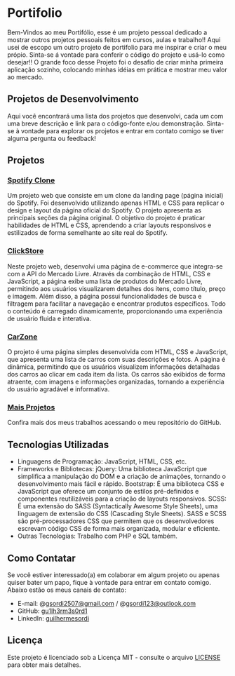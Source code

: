 # Portifolio

Bem-Vindos ao meu Portifólio, esse é um projeto pessoal dedicado a mostrar outros projetos pessoais feitos em cursos, aulas e trabalho!!
Aqui usei de escopo um outro projeto de portifolio para me inspirar e criar o meu própio. Sinta-se á vontade para conferir o código do projeto e usá-lo como desejar!!
O grande foco desse Projeto foi o desafio de criar minha primeira aplicação sozinho, colocando minhas idéias em prática e mostrar meu valor ao mercado.

## Projetos de Desenvolvimento

Aqui você encontrará uma lista dos projetos que desenvolvi, cada um com uma breve descrição e link para o código-fonte e/ou demonstração. Sinta-se à vontade para explorar os projetos e entrar em contato comigo se tiver alguma pergunta ou feedback!

## Projetos

### [Spotify Clone](https://github.com/gu1lh3rm3s0rd1/Spotify-Clone)

Um projeto web que consiste em um clone da landing page (página inicial) do Spotify. Foi desenvolvido utilizando apenas HTML e CSS para replicar o design e layout da página oficial do Spotify. O projeto apresenta as principais seções da página original. O objetivo do projeto é praticar habilidades de HTML e CSS, aprendendo a criar layouts responsivos e estilizados de forma semelhante ao site real do Spotify.

### [ClickStore](https://github.com/gu1lh3rm3s0rd1/ClickStore)

Neste projeto web, desenvolvi uma página de e-commerce que integra-se com a API do Mercado Livre. Através da combinação de HTML, CSS e JavaScript, a página exibe uma lista de produtos do Mercado Livre, permitindo aos usuários visualizarem detalhes dos itens, como título, preço e imagem. Além disso, a página possui funcionalidades de busca e filtragem para facilitar a navegação e encontrar produtos específicos. Todo o conteúdo é carregado dinamicamente, proporcionando uma experiência de usuário fluida e interativa.

### [CarZone](https://github.com/gu1lh3rm3s0rd1/SuperCarros)

O projeto é uma página simples desenvolvida com HTML, CSS e JavaScript, que apresenta uma lista de carros com suas descrições e fotos. A página é dinâmica, permitindo que os usuários visualizem informações detalhadas dos carros ao clicar em cada item da lista. Os carros são exibidos de forma atraente, com imagens e informações organizadas, tornando a experiência do usuário agradável e informativa.

### [Mais Projetos](https://github.com/gu1lh3rm3s0rd1?tab=repositories)

Confira mais dos meus trabalhos acessando o meu repositório do GitHub.

## Tecnologias Utilizadas

- Linguagens de Programação: JavaScript, HTML, CSS, etc.
- Frameworks e Bibliotecas:
  jQuery: Uma biblioteca JavaScript que simplifica a manipulação do DOM e a criação de animações, tornando o desenvolvimento mais fácil e rápido.
  Bootstrap: É uma biblioteca CSS e JavaScript que oferece um conjunto de estilos pré-definidos e componentes reutilizáveis para a criação de layouts responsivos.
  SCSS: É uma extensão do SASS (Syntactically Awesome Style Sheets), uma linguagem de extensão do CSS (Cascading Style Sheets). SASS e SCSS são pré-processadores CSS que permitem que os desenvolvedores escrevam código CSS de forma mais organizada, modular e eficiente.
- Outras Tecnologias: Trabalho com PHP e SQL também.

## Como Contatar

Se você estiver interessado(a) em colaborar em algum projeto ou apenas quiser bater um papo, fique à vontade para entrar em contato comigo. Abaixo estão os meus canais de contato:

- E-mail: @gsordi2507@gmail.com / @gsordi123@outlook.com
- GitHub: [gu1lh3rm3s0rd1](https://github.com/gu1lh3rm3s0rd1)
- LinkedIn: [guilhermesordi](https://www.linkedin.com/in/guilherme-sordi-33ab06233/)

## Licença

Este projeto é licenciado sob a Licença MIT - consulte o arquivo [LICENSE](LICENSE) para obter mais detalhes.

